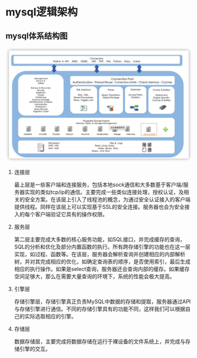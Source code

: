 # mysql逻辑架构

## mysql体系结构图

![](./img/20210105162303419.png)



1. 连接层

   最上层是一些客户端和连接服务，包括本地sock通信和大多数基于客户端/服务器实现的类似tcp/ip的通信。主要完成一些类似连接处理，授权认证，及相关的安全方案。在该层上引入了线程池的概念，为通过安全认证接入的客户端提供线程。同样在该层上可以实现基于SSL的安全连接。服务器也会为安全接入的每个客户端验证它具有的操作权限。

2. 服务层

   第二层主要完成大多数的核心服务功能，如SQL接口，并完成缓存的查询，SQL的分析和优化及部分内置函数的执行。所有跨存储引擎的功能也在这一层实现，如过程、函数等。在该层，服务器会解析查询并创建相应的内部解析树，并对其完成相应的优化，如确定查询表的顺序，是否使用索引，最后生成相应的执行操作。如果是select查询，服务器还会查询内部的缓存。如果缓存空间足够大，那么在需要大量查询的环境下，系统的性能会极大提高。

3. 引擎层

   存储引擎层，存储引擎真正负责MySQL中数据的存储和提取，服务器通过API与存储引擎进行通信。不同的存储引擎具有的功能不同，这样我们可以根据自己的实际选取相应的引擎。

4. 存储层

   数据存储层，主要完成将数据存储在运行于裸设备的文件系统上，并完成与存储引擎的交互。